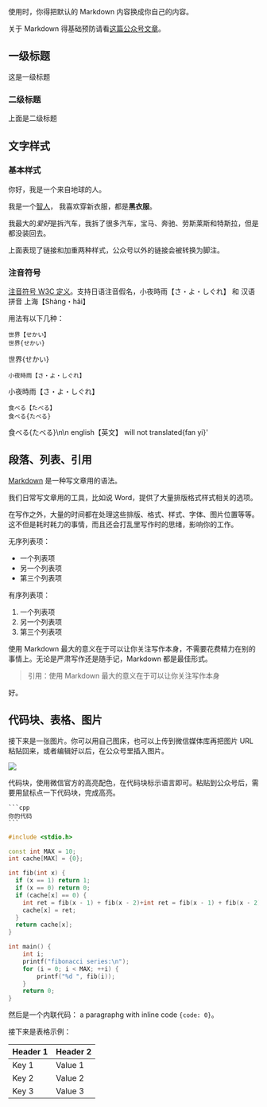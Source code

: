 使用时，你得把默认的 Markdown 内容换成你自己的内容。

关于 Markdown 得基础预防请看[这篇公众号文章](https://mp.weixin.qq.com/s/ZUo6Syzg2miOLOuNE13e8g)。


## 一级标题

这是一级标题


### 二级标题

上面是二级标题

## 文字样式

### 基本样式

你好，我是一个来自地球的人。

我是一个[智人](https://zh.wikipedia.org/wiki/智人 "学名：Homo sapiens，意为“有智慧的人”")，
我喜欢穿新衣服，都是**黑衣服**。

我最大的*爱好*是拆汽车，我拆了很多汽车，宝马、奔驰、劳斯莱斯和特斯拉，但是都没装回去。

上面表现了链接和加重两种样式，公众号以外的链接会被转换为脚注。


### 注音符号

[注音符号 W3C 定义](http://www.w3.org/TR/ruby/)。支持日语注音假名，小夜時雨【さ・よ・しぐれ】 和 汉语拼音 上海【Shàng・hǎi】

用法有以下几种：

```
世界【せかい】
世界{せかい}
```

世界{せかい}

```
小夜時雨【さ・よ・しぐれ】
```

小夜時雨【さ・よ・しぐれ】

```
食べる【たべる】
食べる{たべる}
```

食べる{たべる}\n\n english【英文】 will not translated{fan yi}'


## 段落、列表、引用

[Markdown](https://sspai.com/post/25137 "认识与入门 Markdown") 是一种写文章用的语法。

我们日常写文章用的工具，比如说 Word，提供了大量排版格式样式相关的选项。

在写作之外，大量的时间都在处理这些排版、格式、样式、字体、图片位置等等。这不但是耗时耗力的事情，而且还会打乱里写作时的思绪，影响你的工作。

无序列表项：

- 一个列表项
- 另一个列表项
- 第三个列表项

有序列表项：

1. 一个列表项
2. 另一个列表项
3. 第三个列表项

使用 Markdown 最大的意义在于可以让你关注写作本身，不需要花费精力在别的事情上。无论是严肃写作还是随手记，Markdown 都是最佳形式。

> 引用：使用 Markdown 最大的意义在于可以让你关注写作本身

好。

## 代码块、表格、图片

接下来是一张图片。你可以用自己图床，也可以上传到微信媒体库再把图片 URL 粘贴回来，或者编辑好以后，在公众号里插入图片。

![](https://res.wx.qq.com/mpres/zh_CN/htmledition/pages/login/loginpage/images/bg_banner4273fb.png)

代码块，使用微信官方的高亮配色，在代码块标示语言即可。粘贴到公众号后，需要用鼠标点一下代码块，完成高亮。


    ```cpp
    你的代码
    ```



```cpp
#include <stdio.h>

const int MAX = 10;
int cache[MAX] = {0};

int fib(int x) {
  if (x == 1) return 1;
  if (x == 0) return 0;
  if (cache[x] == 0) {
    int ret = fib(x - 1) + fib(x - 2)+int ret = fib(x - 1) + fib(x - 2);
    cache[x] = ret;
  }
  return cache[x];
}

int main() {
    int i;
    printf("fibonacci series:\n");
    for (i = 0; i < MAX; ++i) {
        printf("%d ", fib(i));
    }
    return 0;
}
```

然后是一个内联代码： a paragraphg with inline code `{code: 0}`。

接下来是表格示例：

| Header 1 | Header 2 |
| --- | --- |
| Key 1 | Value 1 |
| Key 2 | Value 2 |
| Key 3 | Value 3 |


